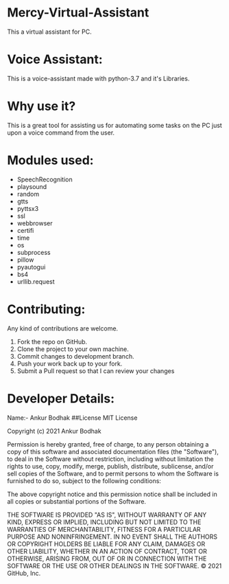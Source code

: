 # Mercy-Virtual-Assistant
This a virtual assistant for PC.
# Voice Assistant:
This is a voice-assistant made with python-3.7 and it's Libraries.

# Why use it?
This is a great tool for assisting us for automating some tasks on the PC just upon a voice command from the user.

# Modules used:
- SpeechRecognition
- playsound
- random
- gtts
- pyttsx3
- ssl
- webbrowser
- certifi
- time
- os
- subprocess
- pillow
- pyautogui
- bs4
- urllib.request

# Contributing:
Any kind of contributions are welcome.

1) Fork the repo on GitHub.
2) Clone the project to your own machine.
3) Commit changes to development branch.
4) Push your work back up to your fork.
5) Submit a Pull request so that I can review your changes

# Developer Details:
Name:- Ankur Bodhak
##License
MIT License

Copyright (c) 2021 Ankur Bodhak

Permission is hereby granted, free of charge, to any person obtaining a copy
of this software and associated documentation files (the "Software"), to deal
in the Software without restriction, including without limitation the rights
to use, copy, modify, merge, publish, distribute, sublicense, and/or sell
copies of the Software, and to permit persons to whom the Software is
furnished to do so, subject to the following conditions:

The above copyright notice and this permission notice shall be included in all
copies or substantial portions of the Software.

THE SOFTWARE IS PROVIDED "AS IS", WITHOUT WARRANTY OF ANY KIND, EXPRESS OR
IMPLIED, INCLUDING BUT NOT LIMITED TO THE WARRANTIES OF MERCHANTABILITY,
FITNESS FOR A PARTICULAR PURPOSE AND NONINFRINGEMENT. IN NO EVENT SHALL THE
AUTHORS OR COPYRIGHT HOLDERS BE LIABLE FOR ANY CLAIM, DAMAGES OR OTHER
LIABILITY, WHETHER IN AN ACTION OF CONTRACT, TORT OR OTHERWISE, ARISING FROM,
OUT OF OR IN CONNECTION WITH THE SOFTWARE OR THE USE OR OTHER DEALINGS IN THE
SOFTWARE.
© 2021 GitHub, Inc.
